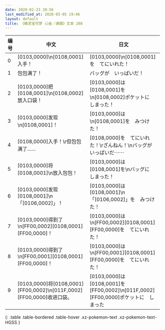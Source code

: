 ```yaml
---
date: 2020-02-23 20:56
last_modified_at: 2020-03-05 19:46
layout: default
title: 《精灵宝可梦 心金／魂银》文本 208
---
```

| 编号 | 中文 | 日文 |
| ---- | ---- | ---- |
| 0 | [0103,0000]\n[0108,0001]入手！ | [0103,0000]\n[0108,0001]を　てにいれた！ |
| 1 | 包包满了！ | バッグが　いっぱいだ！ |
| 2 | [0103,0000]把[0108,0001]\n[0108,0002]放入口袋！ | [0103,0000]は　[0108,0001]を\n[0108,0002]ポケットに　しまった！ |
| 3 | [0103,0000]发现\n[0108,0001]！ | [0103,0000]は\n[0108,0001]を　みつけた！ |
| 4 | [0108,0000]入手！\r但包包满了…… | [0108,0000]を　てにいれた！\rざんねん！\nバッグが　いっぱいだ⋯⋯ |
| 5 | [0103,0000]将[0108,0001]\n放入包包！ | [0103,0000]は　[0108,0001]を\nバッグに　しまった！ |
| 6 | [0103,0000]发现[0108,0001]\n「[0106,0002]」！ | [0103,0000]は　[0108,0001]\n「[0106,0002]」を　みつけた！ |
| 7 | [0103,0000]得到了\n[FF00,0002][0108,0001][FF00,0000]！ | [0103,0000]は\n[FF00,0002][0108,0001][FF00,0000]を　てにいれた！ |
| 8 | [0103,0000]得到了\n[FF00,0001][0108,0001][FF00,0000]！ | [0103,0000]は\n[FF00,0001][0108,0001][FF00,0000]を　てにいれた！ |
| 9 | [0103,0000]将[0108,0001][FF00,0002]\n[011F,0002][FF00,0000]收进口袋。 | [0103,0000]は　[0108,0001]を[FF00,0002]\n[011F,0002][FF00,0000]ポケットに　しまった |
{: .table .table-bordered .table-hover .xz-pokemon-text .xz-pokemon-text-HGSS }